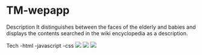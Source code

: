 # TM-wepapp
Description
It distinguishes between the faces of the elderly and babies and displays the contents searched in the wiki encyclopedia as a description.

Tech
-html
-javascript
-css
<img src="https://img.shields.io/badge/html-3776AB?style=for-the-badge&logo=Python&logoColor=white">
<img src="https://img.shields.io/badge/javascript-3776AB?style=for-the-badge&logo=Python&logoColor=white">
<img src="https://img.shields.io/badge/css-3776AB?style=for-the-badge&logo=Python&logoColor=white">
